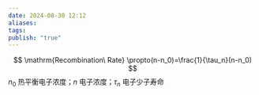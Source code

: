 ```yaml
---
date: 2024-08-30 12:12
aliases: 
tags: 
publish: "true"
---
```

$$
\mathrm{Recombination\ Rate} \propto(n-n_0)=\frac{1}{\tau_n}(n-n_0)
$$
$n_{0}$ 热平衡电子浓度；$n$ 电子浓度；$\tau_{n}$ 电子少子寿命
